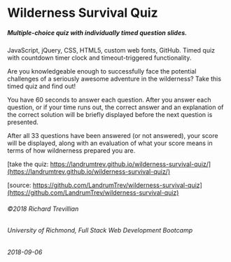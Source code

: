 # Wilderness Survival Quiz
##### Multiple-choice quiz with individually timed question slides.

JavaScript, jQuery, CSS, HTML5, custom web fonts, GitHub. Timed quiz with countdown timer clock and timeout-triggered functionality.

Are you knowledgeable enough to successfully face the potential challenges of a seriously awesome adventure in the wilderness? Take this timed quiz and find out!

You have 60 seconds to answer each question. After you answer each question, or if your time runs out, the correct answer and an explanation of the correct solution will be briefly displayed before the next question is presented.

After all 33 questions have been answered (or not answered), your score will be displayed, along with an evaluation of what your score means in terms of how wildnerness prepared you are.


[take the quiz: https://landrumtrev.github.io/wilderness-survival-quiz/](https://landrumtrev.github.io/wilderness-survival-quiz/)

[source: https://github.com/LandrumTrev/wilderness-survival-quiz](https://github.com/LandrumTrev/wilderness-survival-quiz)


###### ©2018 Richard Trevillian
###### University of Richmond, Full Stack Web Development Bootcamp
###### 2018-09-06